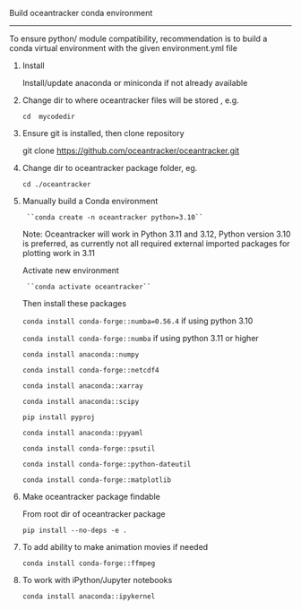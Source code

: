 
Build oceantracker conda environment
________________________________________

To ensure python/ module compatibility, recommendation is to build a conda virtual environment with the given environment.yml file

1. Install 
    
    Install/update anaconda or miniconda if not already available


1. Change dir to where oceantracker files will be stored , e.g. 

    ``cd  mycodedir``

2. Ensure git is installed, then clone repository

    git clone https://github.com/oceantracker/oceantracker.git

3. Change dir to oceantracker package folder, eg.

    ``cd ./oceantracker``

3. Manually build a Conda environment

        ``conda create -n oceantracker python=3.10`` 

    Note: Oceantracker will work in Python 3.11 and 3.12, Python version 3.10 is preferred, as currently  not all required external imported  packages for plotting work in 3.11

    Activate new environment

        ``conda activate oceantracker``
   
   Then install these packages

   ``conda install conda-forge::numba=0.56.4``  if using python 3.10

   ``conda install conda-forge::numba``  if using python 3.11 or higher
         
   ``conda install anaconda::numpy`` 
 
   ``conda install conda-forge::netcdf4``

   ``conda install anaconda::xarray``     
        
   ``conda install anaconda::scipy``

   ``pip install pyproj``

   ``conda install anaconda::pyyaml``

   ``conda install conda-forge::psutil``

   ``conda install conda-forge::python-dateutil``

   ``conda install conda-forge::matplotlib``

7. Make oceantracker package findable
   
   From root dir of oceantracker package

   ``pip install --no-deps -e .`` 

8. To add ability to make animation movies if needed

   ``conda install conda-forge::ffmpeg``

9. To work with iPython/Jupyter notebooks

   ``conda install anaconda::ipykernel``